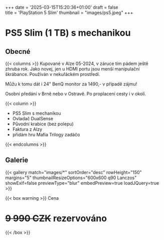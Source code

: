 +++
date = '2025-03-15T15:20:36+01:00'
draft = false   
title = 'PlayStation 5 Slim'
thumbnail = "images/ps5.jpeg"
+++
# PS5 Slim (1 TB) s mechanikou
## Obecné
{{< columns >}}
Kupované v Alze 05-2024, v záruce tím pádem ještě zhruba rok.
Jako novej, jen u HDMI portu jsou menší manipulační škrábance. Používán v nekuřáckém prostředí.

Můžu k tomu dát i 24" BenQ monitor za 1490,- v případě zájmu!

Osobní předání v Brně nebo v Ostravě. Po proplacení cesty i v okolí.

{{< column >}}
- PS5 Slim s mechanikou
- Ovladač DualSense
- Původní krabice (bez polepu)
- Faktura z Alzy
- přidám hru Mafia Trilogy zadáčo

{{< endcolumns >}}
## Galerie
{{< gallery match="images/*" sortOrder="desc" rowHeight="150" margins="5" thumbnailResizeOptions="600x600 q90 Lanczos" showExif=false previewType="blur" embedPreview=true loadJQuery=true >}}

{{< box warning >}}
  Cena

  # ~~9 990 CZK~~ rezervováno
{{< /box >}}







